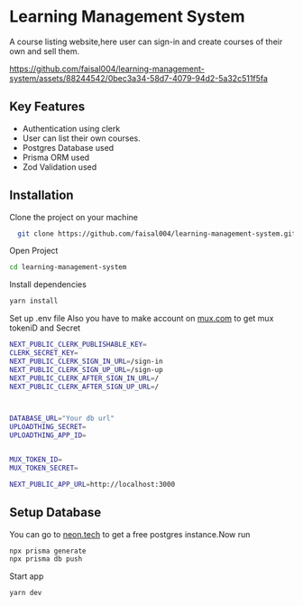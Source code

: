 
# Learning Management System 

A course listing website,here user can sign-in and create courses of their own and sell them.


https://github.com/faisal004/learning-management-system/assets/88244542/0bec3a34-58d7-4079-94d2-5a32c511f5fa


## Key Features

- Authentication using clerk
- User can list their own courses.
- Postgres Database used
- Prisma ORM used
- Zod Validation used




## Installation

Clone the project on your machine

```bash
  git clone https://github.com/faisal004/learning-management-system.git
```
Open Project
```bash
cd learning-management-system
```
Install dependencies
```bash
yarn install
```

Set up .env file
Also you have to make account on [mux.com](https://www.mux.com) to get mux tokeniD and Secret
```bash
NEXT_PUBLIC_CLERK_PUBLISHABLE_KEY=
CLERK_SECRET_KEY=
NEXT_PUBLIC_CLERK_SIGN_IN_URL=/sign-in
NEXT_PUBLIC_CLERK_SIGN_UP_URL=/sign-up
NEXT_PUBLIC_CLERK_AFTER_SIGN_IN_URL=/
NEXT_PUBLIC_CLERK_AFTER_SIGN_UP_URL=/



DATABASE_URL="Your db url"
UPLOADTHING_SECRET=
UPLOADTHING_APP_ID=


MUX_TOKEN_ID=
MUX_TOKEN_SECRET=

NEXT_PUBLIC_APP_URL=http://localhost:3000
```

## Setup Database
You can go to [neon.tech](https://neon.tech) to get a free postgres instance.Now run
```bash
npx prisma generate
npx prisma db push

```
Start app
```bash
yarn dev
```
